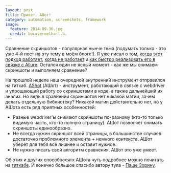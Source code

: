 ```yaml
---
layout: post
title: Привет, АШот!
category: automation, screenshots, framework
image: 
  feature: 2014-09-30.jpg
  credit: bocavermelha-l.b.
---
```


Сравнение скриншотов - популярная нынче тема (подумать только - это уже 4-й пост на эту тему в моём блоге!). Я уже писал о том, [когда этот подход работает](http://artkoshelev.github.io/posts/screenshots/), [когда не работает](http://artkoshelev.github.io/posts/about-screenshots/) и [как быстро реализовать его в связке с Allure](http://artkoshelev.github.io/posts/screenshot-based-tests-with-allure/). Остался один не ясный момент - как же мы снимаем скриншоты и выполняем сравнение?

На прошлой неделе наш очередной внутренний инструмент отправился на гитхаб. [AShot](https://github.com/yandex-qatools/ashot) (АШот) - инструмент, работающий в связке с webdriver и упрощающий работу со скриншотами в коде, а также дальнейший их анализ. Но ведь в сравнении скриншотов нет никакой магии, зачем делать отдельную библиотеку? Никакой магии действительно нет, но у АШота есть ряд приятных особенностей:

  * Разные webdriver'ы снимают скриншоты по-разному (кто-то только видимую часть, кто-то полную страницу). АШот позволяет снимать скриншоты единообразно.
  * Не всегда нужен скриншот всей страницы, в большинстве случаев достаточно проблемного элемента + немного контекста. АШот уберёт для тебя всё лишнее и оставит нужное.
  * Не нужно писать свой алгоритм сравнения. АШот это уже умеет.

Об этих и других способносятх АШота чуть подробнее можно почитать на [гитхабе](https://github.com/yandex-qatools/ashot). И конечно большое спасибо автору тула - [Паше Зорину](https://github.com/pazone).